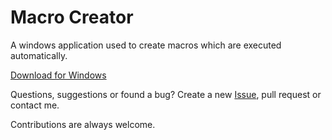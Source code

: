 # Macro Creator
A windows application used to create macros which are executed automatically.

[Download for Windows](https://www.david-weichselbaum.com/user/downloads/Macro%20Creator.exe)

Questions, suggestions or found a bug? Create a new [Issue](https://github.com/damr-/macro-creator/issues), pull request or contact me.

Contributions are always welcome.
